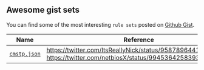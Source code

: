 ## Awesome gist sets
You can find some of the most interesting `rule sets` posted on [Github Gist](https://gist.github.com/n0dec/).

| Name | Reference |
| --- | --- |
| [`cmstp.json`](https://gist.github.com/n0dec/d03c557859515aedb1e1e296adabe474) | https://twitter.com/ItsReallyNick/status/958789644165894146<br>https://twitter.com/netbiosX/status/994536425839382528 |
